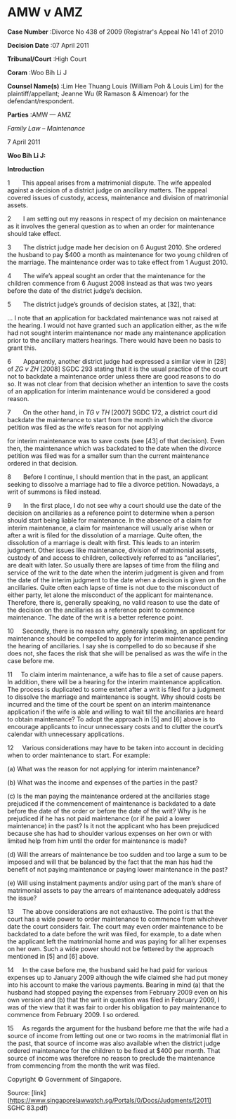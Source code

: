 # AMW v AMZ 



**Case Number** :Divorce No 438 of 2009 (Registrar's Appeal No 141 of 2010 

**Decision Date** :07 April 2011 

**Tribunal/Court** :High Court 

**Coram** :Woo Bih Li J 

**Counsel Name(s)** :Lim Hee Thuang Louis (William Poh & Louis Lim) for the plaintiff/appellant; Jeanne Wu (R Ramason & Almenoar) for the defendant/respondent. 

**Parties** :AMW — AMZ 

_Family Law_ – _Maintenance_ 

7 April 2011 

**Woo Bih Li J:** 

**Introduction** 

1       This appeal arises from a matrimonial dispute. The wife appealed against a decision of a district judge on ancillary matters. The appeal covered issues of custody, access, maintenance and division of matrimonial assets. 

2       I am setting out my reasons in respect of my decision on maintenance as it involves the general question as to when an order for maintenance should take effect. 

3       The district judge made her decision on 6 August 2010. She ordered the husband to pay $400 a month as maintenance for two young children of the marriage. The maintenance order was to take effect from 1 August 2010. 

4       The wife’s appeal sought an order that the maintenance for the children commence from 6 August 2008 instead as that was two years before the date of the district judge’s decision. 

5       The district judge’s grounds of decision states, at [32], that: 

 ... I note that an application for backdated maintenance was not raised at the hearing. I would not have granted such an application either, as the wife had not sought interim maintenance nor made any maintenance application prior to the ancillary matters hearings. There would have been no basis to grant this. 

6       Apparently, another district judge had expressed a similar view in [28] of _ZG v ZH_ <span class="citation">[2008] SGDC 293</span> stating that it is the usual practice of the court not to backdate a maintenance order unless there are good reasons to do so. It was not clear from that decision whether an intention to save the costs of an application for interim maintenance would be considered a good reason. 

7       On the other hand, in _TG v TH_ <span class="citation">[2007] SGDC 172</span>, a district court did backdate the maintenance to start from the month in which the divorce petition was filed as the wife’s reason for not applying 


for interim maintenance was to save costs (see [43] of that decision). Even then, the maintenance which was backdated to the date when the divorce petition was filed was for a smaller sum than the current maintenance ordered in that decision. 

8       Before I continue, I should mention that in the past, an applicant seeking to dissolve a marriage had to file a divorce petition. Nowadays, a writ of summons is filed instead. 

9       In the first place, I do not see why a court should use the date of the decision on ancillaries as a reference point to determine when a person should start being liable for maintenance. In the absence of a claim for interim maintenance, a claim for maintenance will usually arise when or after a writ is filed for the dissolution of a marriage. Quite often, the dissolution of a marriage is dealt with first. This leads to an interim judgment. Other issues like maintenance, division of matrimonial assets, custody of and access to children, collectively referred to as “ancillaries”, are dealt with later. So usually there are lapses of time from the filing and service of the writ to the date when the interim judgment is given and from the date of the interim judgment to the date when a decision is given on the ancillaries. Quite often each lapse of time is not due to the misconduct of either party, let alone the misconduct of the applicant for maintenance. Therefore, there is, generally speaking, no valid reason to use the date of the decision on the ancillaries as a reference point to commence maintenance. The date of the writ is a better reference point. 

10     Secondly, there is no reason why, generally speaking, an applicant for maintenance should be compelled to apply for interim maintenance pending the hearing of ancillaries. I say she is compelled to do so because if she does not, she faces the risk that she will be penalised as was the wife in the case before me. 

11     To claim interim maintenance, a wife has to file a set of cause papers. In addition, there will be a hearing for the interim maintenance application. The process is duplicated to some extent after a writ is filed for a judgment to dissolve the marriage and maintenance is sought. Why should costs be incurred and the time of the court be spent on an interim maintenance application if the wife is able and willing to wait till the ancillaries are heard to obtain maintenance? To adopt the approach in [5] and [6] above is to encourage applicants to incur unnecessary costs and to clutter the court’s calendar with unnecessary applications. 

12     Various considerations may have to be taken into account in deciding when to order maintenance to start. For example: 

 (a) What was the reason for not applying for interim maintenance? 

 (b) What was the income and expenses of the parties in the past? 

 (c) Is the man paying the maintenance ordered at the ancillaries stage prejudiced if the commencement of maintenance is backdated to a date before the date of the order or before the date of the writ? Why is he prejudiced if he has not paid maintenance (or if he paid a lower maintenance) in the past? Is it not the applicant who has been prejudiced because she has had to shoulder various expenses on her own or with limited help from him until the order for maintenance is made? 

 (d) Will the arrears of maintenance be too sudden and too large a sum to be imposed and will that be balanced by the fact that the man has had the benefit of not paying maintenance or paying lower maintenance in the past? 


 (e) Will using instalment payments and/or using part of the man’s share of matrimonial assets to pay the arrears of maintenance adequately address the issue? 

13     The above considerations are not exhaustive. The point is that the court has a wide power to order maintenance to commence from whichever date the court considers fair. The court may even order maintenance to be backdated to a date before the writ was filed, for example, to a date when the applicant left the matrimonial home and was paying for all her expenses on her own. Such a wide power should not be fettered by the approach mentioned in [5] and [6] above. 

14     In the case before me, the husband said he had paid for various expenses up to January 2009 although the wife claimed she had put money into his account to make the various payments. Bearing in mind (a) that the husband had stopped paying the expenses from February 2009 even on his own version and (b) that the writ in question was filed in February 2009, I was of the view that it was fair to order his obligation to pay maintenance to commence from February 2009. I so ordered. 

15     As regards the argument for the husband before me that the wife had a source of income from letting out one or two rooms in the matrimonial flat in the past, that source of income was also available when the district judge ordered maintenance for the children to be fixed at $400 per month. That source of income was therefore no reason to preclude the maintenance from commencing from the month the writ was filed. 

 Copyright © Government of Singapore. 


Source: [link](https://www.singaporelawwatch.sg/Portals/0/Docs/Judgments/[2011] SGHC 83.pdf)
